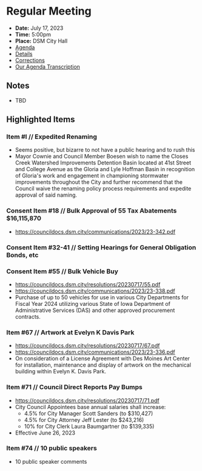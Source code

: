 # Regular Meeting

- **Date:** July 17, 2023
- **Time:** 5:00pm
- **Place:** DSM City Hall
- [Agenda](https://councildocs.dsm.city/agendas/ag20230717.pdf)
- [Details](https://www.dsm.city/citycouncil_detail_T60_R2458.php)
- [Corrections](https://councildocs.dsm.city/corrections/20230717%20CAP.pdf)
- [Our Agenda Transcription](#/view/agenda~2023~transcription~07-17_RM)

## Notes

- TBD

## Highlighted Items

### Item #I // Expedited Renaming

- Seems positive, but bizarre to not have a public hearing and to rush this
- Mayor Cownie and Council Member Boesen wish to name the Closes Creek Watershed
  Improvements Detention Basin located at 41st Street and College Avenue as the Gloria and Lyle Hoffman Basin
  in recognition of Gloria's work and engagement in championing stormwater improvements throughout the City
  and further recommend that the Council waive the renaming policy process requirements and expedite approval
  of said naming.

### Consent Item #18 // Bulk Approval of 55 Tax Abatements $16,115,870

- https://councildocs.dsm.city/communications/2023/23-342.pdf

### Consent Item #32-41 // Setting Hearings for General Obligation Bonds, etc

### Consent Item #55 // Bulk Vehicle Buy

- https://councildocs.dsm.city/resolutions/20230717/55.pdf
- https://councildocs.dsm.city/communications/2023/23-338.pdf
- Purchase of up to 50 vehicles for use in various City Departments for Fiscal Year 2024 utilizing various State of Iowa Department of Administrative Services (DAS) and other approved procurement contracts. 

### Item #67 // Artwork at Evelyn K Davis Park

- https://councildocs.dsm.city/resolutions/20230717/67.pdf
- https://councildocs.dsm.city/communications/2023/23-336.pdf
- On consideration of a License Agreement with Des Moines Art Center for installation, maintenance and display of artwork on the mechanical building within Evelyn K. Davis Park.

### Item #71 // Council Direct Reports Pay Bumps

- https://councildocs.dsm.city/resolutions/20230717/71.pdf
- City Council Appointees base annual salaries shall increase:
    - 4.5% for City Manager Scott Sanders (to $310,427)
    - 4.5% for City Attorney Jeff Lester (to $243,216)
    - 10% for City Clerk Laura Baumgartner (to $139,335)
- Effective June 26, 2023

### Item #74 // 10 public speakers

- 10 public speaker comments

